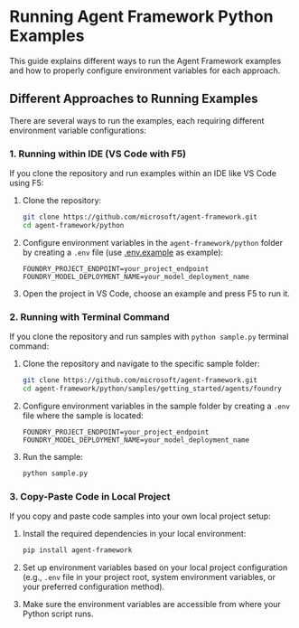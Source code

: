 # Running Agent Framework Python Examples

This guide explains different ways to run the Agent Framework examples and how to properly configure environment variables for each approach.

## Different Approaches to Running Examples

There are several ways to run the examples, each requiring different environment variable configurations:

### 1. Running within IDE (VS Code with F5)

If you clone the repository and run examples within an IDE like VS Code using F5:

1. Clone the repository:
   ```bash
   git clone https://github.com/microsoft/agent-framework.git
   cd agent-framework/python
   ```

2. Configure environment variables in the `agent-framework/python` folder by creating a `.env` file (use [.env.example](../../python/.env.example) as example):
   ```
   FOUNDRY_PROJECT_ENDPOINT=your_project_endpoint
   FOUNDRY_MODEL_DEPLOYMENT_NAME=your_model_deployment_name
   ```

3. Open the project in VS Code, choose an example and press F5 to run it.

### 2. Running with Terminal Command

If you clone the repository and run samples with `python sample.py` terminal command:

1. Clone the repository and navigate to the specific sample folder:
   ```bash
   git clone https://github.com/microsoft/agent-framework.git
   cd agent-framework/python/samples/getting_started/agents/foundry
   ```

2. Configure environment variables in the sample folder by creating a `.env` file where the sample is located:
   ```
   FOUNDRY_PROJECT_ENDPOINT=your_project_endpoint
   FOUNDRY_MODEL_DEPLOYMENT_NAME=your_model_deployment_name
   ```

3. Run the sample:
   ```bash
   python sample.py
   ```

### 3. Copy-Paste Code in Local Project

If you copy and paste code samples into your own local project setup:

1. Install the required dependencies in your local environment:
   ```bash
   pip install agent-framework
   ```

2. Set up environment variables based on your local project configuration (e.g., `.env` file in your project root, system environment variables, or your preferred configuration method).

3. Make sure the environment variables are accessible from where your Python script runs.
